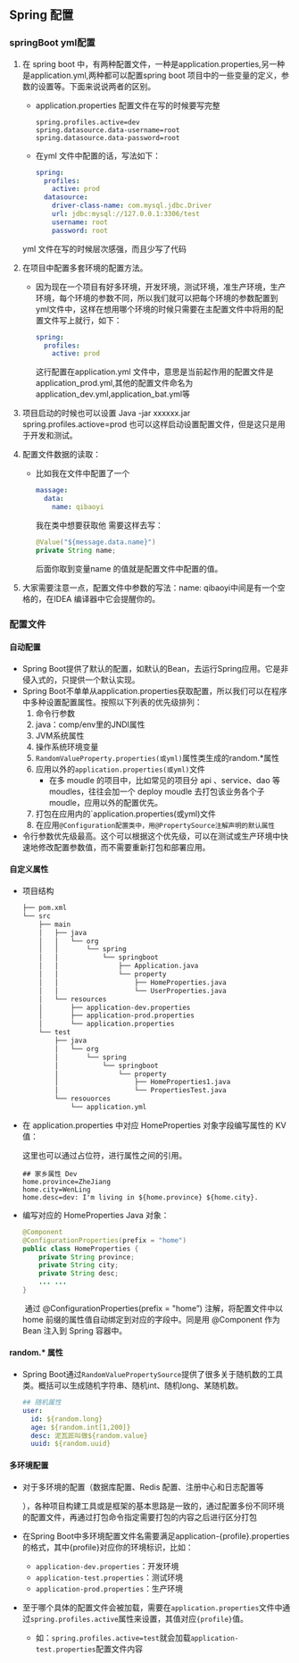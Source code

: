 ## Spring 配置

### springBoot yml配置

1. 在 spring boot 中，有两种配置文件，一种是application.properties,另一种是application.yml,两种都可以配置spring boot 项目中的一些变量的定义，参数的设置等。下面来说说两者的区别。

   * application.properties 配置文件在写的时候要写完整

     ```properties
     spring.profiles.active=dev
     spring.datasource.data-username=root
     spring.datasource.data-password=root
     ```

   * 在yml 文件中配置的话，写法如下：

     ```yml
     spring:
       profiles:
         active: prod
       datasource:
         driver-class-name: com.mysql.jdbc.Driver
         url: jdbc:mysql://127.0.0.1:3306/test
         username: root
         password: root
     ```

   yml 文件在写的时候层次感强，而且少写了代码

2. 在项目中配置多套环境的配置方法。

   * 因为现在一个项目有好多环境，开发环境，测试环境，准生产环境，生产环境，每个环境的参数不同，所以我们就可以把每个环境的参数配置到yml文件中，这样在想用哪个环境的时候只需要在主配置文件中将用的配置文件写上就行，如下：

     ```yml
     spring:
       profiles:
         active: prod 
     ```

     这行配置在application.yml 文件中，意思是当前起作用的配置文件是application_prod.yml,其他的配置文件命名为 application_dev.yml,application_bat.yml等

3. 项目启动的时候也可以设置 Java -jar xxxxxx.jar spring.profiles.actiove=prod 也可以这样启动设置配置文件，但是这只是用于开发和测试。

4. 配置文件数据的读取：

   * 比如我在文件中配置了一个

     ```yml
     massage:
       data:
         name: qibaoyi
     ```

     我在类中想要获取他 需要这样去写：

     ```java
     @Value("${message.data.name}")
     private String name;
     ```

     后面你取到变量name 的值就是配置文件中配置的值。

5. 大家需要注意一点，配置文件中参数的写法：name: qibaoyi中间是有一个空格的，在IDEA 编译器中它会提醒你的。

### 配置文件

#### 自动配置

* Spring Boot提供了默认的配置，如默认的Bean，去运行Spring应用。它是非侵入式的，只提供一个默认实现。
* Spring Boot不单单从application.properties获取配置，所以我们可以在程序中多种设置配置属性。按照以下列表的优先级排列：
  1. 命令行参数
  2. java：comp/env里的JNDI属性
  3. JVM系统属性
  4. 操作系统环境变量
  5. `RandomValueProperty.properties(或yml)`属性类生成的random.*属性
  6. 应用以外的`application.properties(或yml)`文件
     * 在多 moudle 的项目中，比如常见的项目分 api 、service、dao 等 moudles，往往会加一个 deploy moudle 去打包该业务各个子 moudle，应用以外的配置优先。 
  7. 打包在应用内的`application.properties(或yml)文件
  8. 在应用`@Configuration配置类中，用@PropertySource注解声明的默认属性`
* 令行参数优先级最高。这个可以根据这个优先级，可以在测试或生产环境中快速地修改配置参数值，而不需要重新打包和部署应用。 

#### 自定义属性

* 项目结构

  ```xml
  ├── pom.xml
  └── src
      ├── main
      │   ├── java
      │   │   └── org
      │   │       └── spring
      │   │           └── springboot
      │   │               ├── Application.java
      │   │               └── property
      │   │                   ├── HomeProperties.java
      │   │                   └── UserProperties.java
      │   └── resources
      │       ├── application-dev.properties
      │       ├── application-prod.properties
      │       └── application.properties
      └── test
          ├── java
          │   └── org
          │       └── spring
          │           └── springboot
          │               └── property
          │                   ├── HomeProperties1.java
          │                   └── PropertiesTest.java
          └── resouorces
              └── application.yml
  ```

* 在 application.properties 中对应 HomeProperties 对象字段编写属性的 KV 值： 

  这里也可以通过占位符，进行属性之间的引用。 

  ```properties
  ## 家乡属性 Dev
  home.province=ZheJiang
  home.city=WenLing
  home.desc=dev: I'm living in ${home.province} ${home.city}.
  ```

* 编写对应的 HomeProperties Java 对象： 

  ```java
  @Component
  @ConfigurationProperties(prefix = "home")
  public class HomeProperties {
      private String province;
      private String city;
      private String desc;
      ... ...
  }
  ```

  ​	通过 @ConfigurationProperties(prefix = "home”) 注解，将配置文件中以 home 前缀的属性值自动绑定到对应的字段中。同是用 @Component 作为 Bean 注入到 Spring 容器中。 

#### random.* 属性

* Spring Boot通过`RandomValuePropertySource`提供了很多关于随机数的工具类。概括可以生成随机字符串、随机int、随机long、某随机数。

  ```yml
  ## 随机属性
  user:
    id: ${random.long}
    age: ${random.int[1,200]}
    desc: 泥瓦匠叫做${random.value}
    uuid: ${random.uuid}
  ```

#### 多环境配置

- 对于多环境的配置（数据库配置、Redis 配置、注册中心和日志配置等 

  ），各种项目构建工具或是框架的基本思路是一致的，通过配置多份不同环境的配置文件，再通过打包命令指定需要打包的内容之后进行区分打包

- 在Spring Boot中多环境配置文件名需要满足application-{profile}.properties的格式，其中{profile}对应你的环境标识，比如：

  - `application-dev.properties`：开发环境
  - `application-test.properties`：测试环境
  - `application-prod.properties`：生产环境

- 至于哪个具体的配置文件会被加载，需要在`application.properties`文件中通过`spring.profiles.active`属性来设置，其值对应`{profile}`值。 

  - 如：`spring.profiles.active=test`就会加载`application-test.properties`配置文件内容
